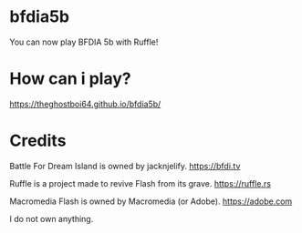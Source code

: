 # bfdia5b
You can now play BFDIA 5b with Ruffle!

# How can i play?
https://theghostboi64.github.io/bfdia5b/

# Credits
Battle For Dream Island is owned by jacknjelify.
https://bfdi.tv

Ruffle is a project made to revive Flash from its grave.
https://ruffle.rs

Macromedia Flash is owned by Macromedia (or Adobe).
https://adobe.com

I do not own anything.
